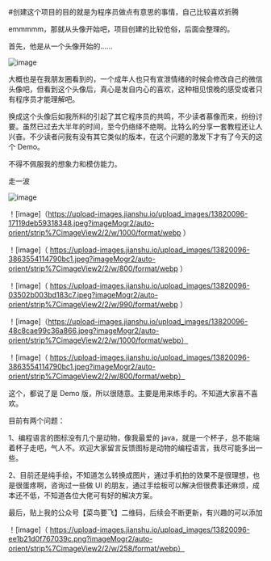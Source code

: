 #创建这个项目的目的就是为程序员做点有意思的事情，自己比较喜欢折腾


emmmmm，那就从头像开始吧，项目创建的比较伧俗，后面会整理的。

首先，他是从一个头像开始的......

![image](https://upload-images.jianshu.io/upload_images/13820096-dc810ac061cac197)

大概也是在我朋友圈看到的，一个成年人也只有宣泄情绪的时候会修改自己的微信头像吧，但看到这个头像后，真心是发自内心的喜欢，这种相见恨晚的感受或者只有程序员才能理解吧。

换成这个头像后如我所料的引起了其它程序员的共鸣，不少读者慕像而来，纷纷讨要。虽然已过去大半年的时间，至今仍络绎不绝啊。比特么的分享一套教程还让人兴奋。不少读者问我有没有其它类似的版本，在这个问题的激发下才有了今天的这个 Demo。

不得不佩服我的想象力和模仿能力。

走一波

![image](https://upload-images.jianshu.io/upload_images/13820096-28071ae4f1d4ab6c.jpeg)


！[image]（https://upload-images.jianshu.io/upload_images/13820096-17119deb59318348.jpeg?imageMogr2/auto-orient/strip%7CimageView2/2/w/1000/format/webp ）

！[image]（ https://upload-images.jianshu.io/upload_images/13820096-3863554114790bc1.jpeg?imageMogr2/auto-orient/strip%7CimageView2/2/w/800/format/webp ）

！[image]（ https://upload-images.jianshu.io/upload_images/13820096-03502b003bd183c7.jpeg?imageMogr2/auto-orient/strip%7CimageView2/2/w/990/format/webp ）

！[image]（https://upload-images.jianshu.io/upload_images/13820096-48c8cae99c36a866.jpeg?imageMogr2/auto-orient/strip%7CimageView2/2/w/1000/format/webp）

！[image]（ https://upload-images.jianshu.io/upload_images/13820096-3863554114790bc1.jpeg?imageMogr2/auto-orient/strip%7CimageView2/2/w/800/format/webp）

这个，都说了是 Demo 版，所以很随意。主要是用来练手的。不知道大家喜不喜欢。

目前有两个问题：

1、编程语言的图标没有几个是动物，像我最爱的 java，就是一个杯子，总不能端着杯子走吧，气人不。欢迎大家留言反馈图标是动物的编程语言，我尽可能多出一些。

2、目前还是纯手绘，不知道怎么转换成图片，通过手机拍的效果不是很理想，也是很蛋疼啊，咨询过一些做 UI 的朋友，通过手绘板可以解决但很费事还麻烦，成本还不低，不知道各位大佬可有好的解决方案。

最后，贴上我的公众号【菜鸟要飞】二维码，后续会不断更新，有兴趣的可以添加


！[image]（ https://upload-images.jianshu.io/upload_images/13820096-ee1b21d0f767039c.png?imageMogr2/auto-orient/strip%7CimageView2/2/w/258/format/webp）



